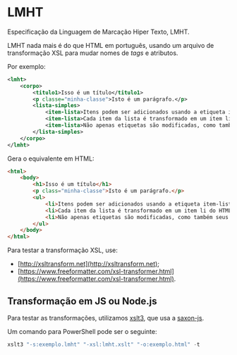 # LMHT

Especificação da Linguagem de Marcação Hiper Texto, LMHT.

LMHT nada mais é do que HTML em português, usando um arquivo de transformação XSL para mudar nomes de _tags_ e atributos.

Por exemplo:

```xml
<lmht>
    <corpo>
        <titulo1>Isso é um título</titulo1>
        <p classe="minha-classe">Isto é um parágrafo.</p>
        <lista-simples>
            <item-lista>Itens podem ser adicionados usando a etiqueta item-lista.</item-lista>
            <item-lista>Cada item da lista é transformado em um item li do HTML.</item-lista>
            <item-lista>Não apenas etiquetas são modificadas, como também seus atributos.</item-lista>
        </lista-simples>
    </corpo>
</lmht>
```

Gera o equivalente em HTML:

```html
<html>
    <body>
        <h1>Isso é um título</h1>
        <p class="minha-classe">Isto é um parágrafo.</p>
        <ul>
            <li>Itens podem ser adicionados usando a etiqueta item-lista.</li>
            <li>Cada item da lista é transformado em um item li do HTML.</li>
            <li>Não apenas etiquetas são modificadas, como também seus atributos.</li>
        </ul>
    </body>
</html>
```

Para testar a transformação XSL, use: 

- [http://xsltransform.net](http://xsltransform.net);
- [https://www.freeformatter.com/xsl-transformer.html](https://www.freeformatter.com/xsl-transformer.html).

## Transformação em JS ou Node.js

Para testar as transformações, utilizamos [xslt3](https://www.npmjs.com/package/xslt3), que usa a [saxon-js](https://www.npmjs.com/package/saxon-js). 

Um comando para PowerShell pode ser o seguinte:

```powershell
xslt3 "-s:exemplo.lmht" "-xsl:lmht.xslt" "-o:exemplo.html" -t
```